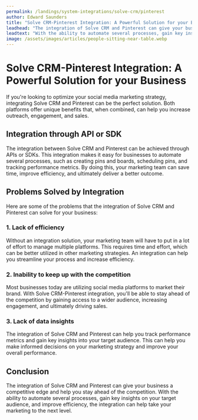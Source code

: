```yaml
---
permalink: /landings/system-integrations/solve-crm/pinterest
author: Edward Saunders
title: "Solve CRM-Pinterest Integration: A Powerful Solution for your Business"
leadhead: "The integration of Solve CRM and Pinterest can give your business a competitive edge and help you stay ahead of the competition"
leadtext: "With the ability to automate several processes, gain key insights on your target audience, and improve efficiency, the integration can help take your marketing to the next level."
image: /assets/images/articles/people-sitting-near-table.webp
---
```

<div class="arttext"><h1>Solve CRM-Pinterest Integration: A Powerful Solution for your Business</h1>

<p>If you're looking to optimize your social media marketing strategy, integrating Solve CRM and Pinterest can be the perfect solution. Both platforms offer unique benefits that, when combined, can help you increase outreach, engagement, and sales.</p>

<h2>Integration through API or SDK</h2>

<p>The integration between Solve CRM and Pinterest can be achieved through APIs or SDKs. This integration makes it easy for businesses to automate several processes, such as creating pins and boards, scheduling pins, and tracking performance metrics. By doing this, your marketing team can save time, improve efficiency, and ultimately deliver a better outcome.</p>

<h2>Problems Solved by Integration</h2>

<p>Here are some of the problems that the integration of Solve CRM and Pinterest can solve for your business:</p>

<h3>1. Lack of efficiency</h3>
<p>Without an integration solution, your marketing team will have to put in a lot of effort to manage multiple platforms. This requires time and effort, which can be better utilized in other marketing strategies. An integration can help you streamline your process and increase efficiency.</p>

<h3>2. Inability to keep up with the competition</h3>
<p>Most businesses today are utilizing social media platforms to market their brand. With Solve CRM-Pinterest integration, you'll be able to stay ahead of the competition by gaining access to a wider audience, increasing engagement, and ultimately driving sales.</p>

<h3>3. Lack of data insights</h3>
<p>The integration of Solve CRM and Pinterest can help you track performance metrics and gain key insights into your target audience. This can help you make informed decisions on your marketing strategy and improve your overall performance.</p>

<h2>Conclusion</h2>
<p>The integration of Solve CRM and Pinterest can give your business a competitive edge and help you stay ahead of the competition. With the ability to automate several processes, gain key insights on your target audience, and improve efficiency, the integration can help take your marketing to the next level.</p>
</div>